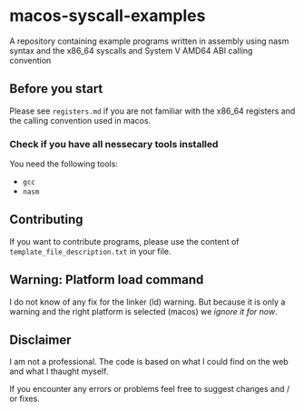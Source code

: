 # macos-syscall-examples
A repository containing example programs written in assembly using nasm syntax and the x86_64 syscalls and System V AMD64 ABI calling convention

## Before you start

Please see `registers.md` if you are not familiar with the x86_64 registers and the calling convention used in macos.

### Check if you have all nessecary tools installed

You need the following tools:
* `gcc`
* `nasm`

## Contributing

If you want to contribute programs, please use the content of `template_file_description.txt` in your file.

## Warning: Platform load command

I do not know of any fix for the linker (ld) warning. But because it is only a warning and the right platform is selected (macos) we *ignore it for now*.

## Disclaimer

I am not a professional. The code is based on what I could find on the web and what I thaught myself.

If you encounter any errors or problems feel free to suggest changes and / or fixes.
